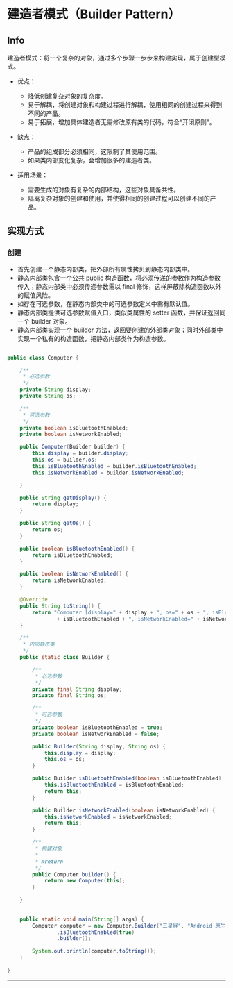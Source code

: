 # 建造者模式（Builder Pattern）

## Info

建造者模式：将一个复杂的对象，通过多个步骤一步步来构建实现，属于创建型模式。

- 优点：
    - 降低创建复杂对象的复杂度。
    - 易于解耦，将创建对象和构建过程进行解耦，使用相同的创建过程来得到不同的产品。
    - 易于拓展，增加具体建造者无需修改原有类的代码，符合“开闭原则”。

- 缺点：
    - 产品的组成部分必须相同，这限制了其使用范围。
    - 如果类内部变化复杂，会增加很多的建造者类。

- 适用场景：
    - 需要生成的对象有复杂的内部结构，这些对象具备共性。
    - 隔离复杂对象的创建和使用，并使得相同的创建过程可以创建不同的产品。

## 实现方式

### 创建

- 首先创建一个静态内部类，把外部所有属性拷贝到静态内部类中。
- 静态内部类包含一个公共 public 构造函数，将必须传递的参数作为构造参数传入；静态内部类中必须传递参数需以 final 修饰，这样屏蔽除构造函数以外的赋值风险。
- 如存在可选参数，在静态内部类中的可选参数定义中需有默认值。
- 静态内部类提供可选参数赋值入口，类似类属性的 setter 函数，并保证返回同一个 builder 对象。
- 静态内部类实现一个 builder 方法，返回要创建的外部类对象；同时外部类中实现一个私有的构造函数，把静态内部类作为构造参数。

```java

public class Computer {

    /**
     * 必选参数
     */
    private String display;
    private String os;

    /**
     * 可选参数
     */
    private boolean isBluetoothEnabled;
    private boolean isNetworkEnabled;

    public Computer(Builder builder) {
        this.display = builder.display;
        this.os = builder.os;
        this.isBluetoothEnabled = builder.isBluetoothEnabled;
        this.isNetworkEnabled = builder.isNetworkEnabled;

    }

    public String getDisplay() {
        return display;
    }

    public String getOs() {
        return os;
    }

    public boolean isBluetoothEnabled() {
        return isBluetoothEnabled;
    }

    public boolean isNetworkEnabled() {
        return isNetworkEnabled;
    }

    @Override
    public String toString() {
        return "Computer [display=" + display + ", os=" + os + ", isBluetoothEnabled="
                + isBluetoothEnabled + ", isNetworkEnabled=" + isNetworkEnabled + "]";
    }

    /**
     * 内部静态类
     */
    public static class Builder {

        /**
         * 必选参数
         */
        private final String display;
        private final String os;

        /**
         * 可选参数
         */
        private boolean isBluetoothEnabled = true;
        private boolean isNetworkEnabled = false;

        public Builder(String display, String os) {
            this.display = display;
            this.os = os;
        }

        public Builder isBluetoothEnabled(boolean isBluetoothEnabled) {
            this.isBluetoothEnabled = isBluetoothEnabled;
            return this;
        }

        public Builder isNetworkEnabled(boolean isNetworkEnabled) {
            this.isNetworkEnabled = isNetworkEnabled;
            return this;
        }

        /**
         * 构建对象
         *
         * @return
         */
        public Computer builder() {
            return new Computer(this);
        }

    }
    
    
    public static void main(String[] args) {
        Computer computer = new Computer.Builder("三星屏", "Android 原生 OS")
                .isBluetoothEnabled(true)
                .builder();

        System.out.println(computer.toString());
    }
    
}

```

----
